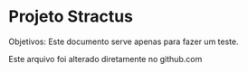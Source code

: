 # Projeto Stractus

Objetivos: Este documento serve apenas para fazer um teste.

Este arquivo foi alterado diretamente no github.com


